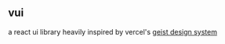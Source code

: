 ## vui

a react ui library heavily inspired by vercel's [geist design system](https://vercel.com/geist/introduction)
